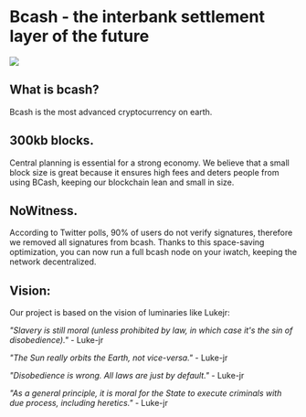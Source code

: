 Bcash - the  interbank settlement layer of the future
=============

![](https://avatars3.githubusercontent.com/u/30739505?v=4&s=96) 

What is bcash?
----------------

Bcash is the most advanced cryptocurrency on earth.


300kb blocks.
-------------

Central planning is essential for a strong economy. We believe that a small block size is great because it ensures high fees and deters people from using BCash, keeping our blockchain lean and small in size. 

NoWitness.
----------

According to Twitter polls, 90% of users do not verify signatures, therefore we removed all signatures from bcash. Thanks to this space-saving optimization, you can now run a full bcash node on your iwatch, keeping the network decentralized.


Vision:
-------

Our project is based on the vision of luminaries like Lukejr:

*"Slavery is still moral (unless prohibited by law, in which case it's the sin of disobedience)."* - Luke-jr

*"The Sun really orbits the Earth, not vice-versa."* - Luke-jr

*"Disobedience is wrong. All laws are just by default."* - Luke-jr 

*"As a general principle, it is moral for the State to execute criminals with due process, including heretics."* - Luke-jr

